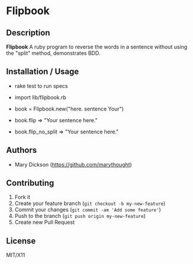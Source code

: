 # Flipbook

## Description
**Flipbook** A ruby program to reverse the words in a sentence without using the "split" method, demonstrates BDD.

## Installation / Usage

* rake test to run specs

* import lib/flipbook.rb

* book = Flipbook.new("here. sentence Your")
* book.flip => "Your sentence here."
* book.flip_no_split => "Your sentence here."

## Authors

* Mary Dickson (https://github.com/marythought)

## Contributing

1. Fork it
2. Create your feature branch (`git checkout -b my-new-feature`)
3. Commit your changes (`git commit -am 'Add some feature'`)
4. Push to the branch (`git push origin my-new-feature`)
5. Create new Pull Request

## License

MIT/X11
